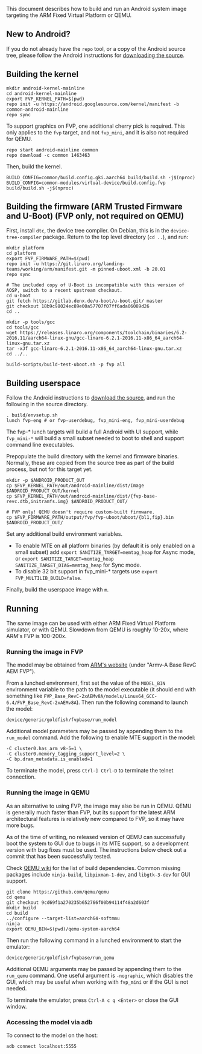 This document describes how to build and run an Android system image targeting
the ARM Fixed Virtual Platform or QEMU.

## New to Android?

If you do not already have the ``repo`` tool, or a copy of the Android
source tree, please follow the Android instructions for [downloading the
source](https://source.android.com/setup/build/downloading).

## Building the kernel

```
mkdir android-kernel-mainline
cd android-kernel-mainline
export FVP_KERNEL_PATH=$(pwd)
repo init -u https://android.googlesource.com/kernel/manifest -b common-android-mainline
repo sync
```

To support graphics on FVP, one additional cherry pick is required. This only
applies to the ``fvp`` target, and not ``fvp_mini``, and it is also not required
for QEMU.

```
repo start android-mainline common
repo download -c common 1463463
```

Then, build the kernel.

```
BUILD_CONFIG=common/build.config.gki.aarch64 build/build.sh -j$(nproc)
BUILD_CONFIG=common-modules/virtual-device/build.config.fvp build/build.sh -j$(nproc)
```

## Building the firmware (ARM Trusted Firmware and U-Boot) (FVP only, not required on QEMU)

First, install ``dtc``, the device tree compiler. On Debian, this is in the
``device-tree-compiler`` package. Return to the top level directory (`cd ..`), and run:
```
mkdir platform
cd platform
export FVP_FIRMWARE_PATH=$(pwd)
repo init -u https://git.linaro.org/landing-teams/working/arm/manifest.git -m pinned-uboot.xml -b 20.01
repo sync

# The included copy of U-Boot is incompatible with this version of AOSP, switch to a recent upstream checkout.
cd u-boot
git fetch https://gitlab.denx.de/u-boot/u-boot.git/ master
git checkout 18b9c98024ec89e00a57707f07ff6ada06089d26
cd ..

mkdir -p tools/gcc
cd tools/gcc
wget https://releases.linaro.org/components/toolchain/binaries/6.2-2016.11/aarch64-linux-gnu/gcc-linaro-6.2.1-2016.11-x86_64_aarch64-linux-gnu.tar.xz
tar -xJf gcc-linaro-6.2.1-2016.11-x86_64_aarch64-linux-gnu.tar.xz
cd ../..

build-scripts/build-test-uboot.sh -p fvp all
```

## Building userspace

Follow the Android instructions to [download the
source](https://source.android.com/setup/build/downloading), and run the
following in the source directory.

```
. build/envsetup.sh
lunch fvp-eng # or fvp-userdebug, fvp_mini-eng, fvp_mini-userdebug
```

The fvp-* lunch targets will build a full Android with UI support, while
`fvp_mini-*` will build a small subset needed to boot to shell and support
command line executables.

Prepopulate the build directory with the kernel and firmware binaries. Normally,
these are copied from the source tree as part of the build process, but not for
this target yet.

```
mkdir -p $ANDROID_PRODUCT_OUT
cp $FVP_KERNEL_PATH/out/android-mainline/dist/Image $ANDROID_PRODUCT_OUT/kernel
cp $FVP_KERNEL_PATH/out/android-mainline/dist/{fvp-base-revc.dtb,initramfs.img} $ANDROID_PRODUCT_OUT/

# FVP only! QEMU doesn't require custom-built firmware.
cp $FVP_FIRMWARE_PATH/output/fvp/fvp-uboot/uboot/{bl1,fip}.bin $ANDROID_PRODUCT_OUT/
```

Set any additional build environment variables.
* To enable MTE on all platform binaries (by default it is only enabled on a
  small subset) add `export SANITIZE_TARGET=memtag_heap` for Async mode, or
  `export SANITIZE_TARGET=memtag_heap SANITIZE_TARGET_DIAG=memtag_heap` for Sync
  mode.
* To disable 32 bit support in fvp_mini-* targets use
  `export FVP_MULTILIB_BUILD=false`.

Finally, build the userspace image with `m`.

## Running

The same image can be used with either ARM Fixed Virtual Platform simulator, or
with QEMU. Slowdown from QEMU is roughly 10-20x, where ARM's FVP is 100-200x.

### Running the image in FVP

The model may be obtained from [ARM's
website](https://developer.arm.com/tools-and-software/simulation-models/fixed-virtual-platforms/arm-ecosystem-models)
(under "Armv-A Base RevC AEM FVP").

From a lunched environment, first set the value of the ``MODEL_BIN`` environment
variable to the path to the model executable (it should end with something like
`FVP_Base_RevC-2xAEMv8A/models/Linux64_GCC-6.4/FVP_Base_RevC-2xAEMv8A`). Then
run the following command to launch the model:
```
device/generic/goldfish/fvpbase/run_model
```
Additional model parameters may be passed by appending them to the
``run_model`` command. Add the following to enable MTE support in the model:
```
-C cluster0.has_arm_v8-5=1 \
-C cluster0.memory_tagging_support_level=2 \
-C bp.dram_metadata.is_enabled=1
```

To terminate the model, press ``Ctrl-] Ctrl-D`` to terminate the telnet
connection.

### Running the image in QEMU

As an alternative to using FVP, the image may also be run in QEMU.
QEMU is generally much faster than FVP, but its support for the
latest ARM architectural features is relatively new compared to FVP,
so it may have more bugs.

As of the time of writing, no released version of QEMU can successfully
boot the system to GUI due to bugs in its MTE support, so a development
version with bug fixes must be used. The instructions below check out a
commit that has been successfully tested.

Check [QEMU wiki](https://wiki.qemu.org/Hosts/Linux#Building_QEMU_for_Linux) for
the list of build dependencies. Common missing packages include `ninja-build`,
`libpixman-1-dev`, and `libgtk-3-dev` for GUI support.

```
git clone https://github.com/qemu/qemu
cd qemu
git checkout 9cd69f1a270235b652766f00b94114f48a2d603f
mkdir build
cd build
../configure --target-list=aarch64-softmmu
ninja
export QEMU_BIN=$(pwd)/qemu-system-aarch64
```

Then run the following command in a lunched environment to start the emulator:
```
device/generic/goldfish/fvpbase/run_qemu
```
Additional QEMU arguments may be passed by appending them to the ``run_qemu``
command. One useful argument is ``-nographic``, which disables the GUI, which
may be useful when working with ``fvp_mini`` or if the GUI is not needed.

To terminate the emulator, press ``Ctrl-A c q <Enter>`` or close the GUI
window.

### Accessing the model via adb

To connect to the model on the host:
```
adb connect localhost:5555
```
